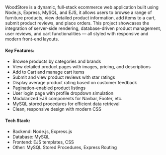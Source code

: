 WoodStore is a dynamic, full-stack ecommerce web application built using Node.js, Express, MySQL, and EJS, it allows users to browse a range of furniture products, view detailed product information, add items to a cart, submit product reviews, and place orders.
This project showcases the integration of server-side rendering, database-driven product management, user reviews, and cart functionalities — all styled with responsive and modern front-end layouts.

#### Key Features:
- Browse products by categories and brands
- View detailed product pages with images, pricing, and descriptions
- Add to Cart and manage cart items
- Submit and view product reviews with star ratings
- Display average product rating based on customer feedback
- Pagination-enabled product listings
- User login page with profile dropdown simulation
- Modularized EJS components for Navbar, Footer, etc.
- MySQL stored procedures for efficient data retrieval
- Clean, responsive design with modern CSS

#### Tech Stack:
- Backend: Node.js, Express.js
- Database: MySQL
- Frontend: EJS templates, CSS
- Other: MySQL Stored Procedures, Express Routing

